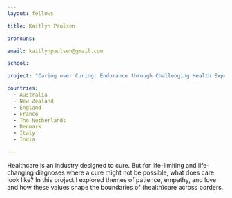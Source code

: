 ```yaml
---
layout: fellows

title: Kaitlyn Paulsen

pronouns: 

email: kaitlynpaulsen@gmail.com

school: 

project: "Caring over Curing: Endurance through Challenging Health Experiences"

countries:
  - Australia
  - New Zealand
  - England
  - France
  - The Netherlands
  - Denmark
  - Italy
  - India

---
```


Healthcare is an industry designed to cure. But for life-limiting and life-changing diagnoses where a cure might not be possible, what does care look like? In this project I explored themes of patience, empathy, and love and how these values shape the boundaries of (health)care across borders.